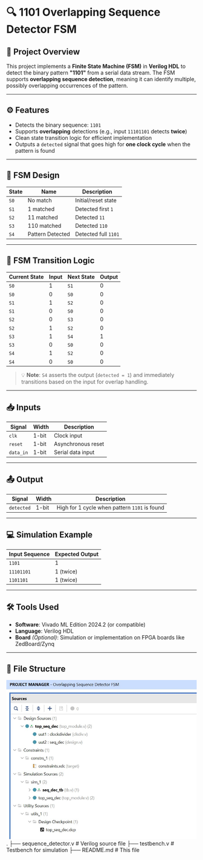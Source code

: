 # 🔍 1101 Overlapping Sequence Detector FSM

## 📌 Project Overview

This project implements a **Finite State Machine (FSM)** in **Verilog HDL** to detect the binary pattern **"1101"** from a serial data stream. The FSM supports **overlapping sequence detection**, meaning it can identify multiple, possibly overlapping occurrences of the pattern.

---

## ⚙️ Features

- Detects the binary sequence: `1101`
- Supports **overlapping** detections (e.g., input `11101101` detects **twice**)
- Clean state transition logic for efficient implementation
- Outputs a `detected` signal that goes high for **one clock cycle** when the pattern is found

---

## 🧠 FSM Design

| State | Name             | Description                |
|-------|------------------|----------------------------|
| `S0`  | No match         | Initial/reset state        |
| `S1`  | 1 matched        | Detected first `1`         |
| `S2`  | 11 matched       | Detected `11`              |
| `S3`  | 110 matched      | Detected `110`             |
| `S4`  | Pattern Detected | Detected full `1101`       |

---

## 🔁 FSM Transition Logic

| Current State | Input | Next State | Output |
|---------------|-------|------------|--------|
| `S0`          | 1     | `S1`       | 0      |
| `S0`          | 0     | `S0`       | 0      |
| `S1`          | 1     | `S2`       | 0      |
| `S1`          | 0     | `S0`       | 0      |
| `S2`          | 0     | `S3`       | 0      |
| `S2`          | 1     | `S2`       | 0      |
| `S3`          | 1     | `S4`       | 1      |
| `S3`          | 0     | `S0`       | 0      |
| `S4`          | 1     | `S2`       | 0      |
| `S4`          | 0     | `S0`       | 0      |

> 💡 **Note**: `S4` asserts the output (`detected = 1`) and immediately transitions based on the input for overlap handling.

---

## 📥 Inputs

| Signal    | Width | Description            |
|-----------|-------|------------------------|
| `clk`     | 1-bit | Clock input            |
| `reset`   | 1-bit | Asynchronous reset     |
| `data_in` | 1-bit | Serial data input      |

---

## 📤 Output

| Signal     | Width | Description                             |
|------------|-------|-----------------------------------------|
| `detected` | 1-bit | High for 1 cycle when pattern `1101` is found |

---

## 💻 Simulation Example

| Input Sequence | Expected Output |
|----------------|------------------|
| `1101`         | 1                |
| `11101101`     | 1 (twice)        |
| `1101101`      | 1 (twice)        |

---

## 🛠️ Tools Used

- **Software**: Vivado ML Edition 2024.2 (or compatible)
- **Language**: Verilog HDL
- **Board** *(Optional)*: Simulation or implementation on FPGA boards like ZedBoard/Zynq

---

## 📂 File Structure

![File Structure](https://github.com/MOHAMMEDRIYAJ/Overlapping-Sequence-Detector-FSM-/blob/main/images/File%20structure.jpg)
.
├── sequence_detector.v       # Verilog source file
├── testbench.v               # Testbench for simulation
├── README.md                 # This file

